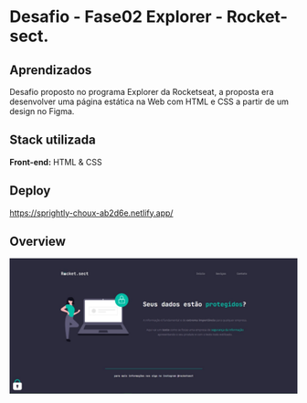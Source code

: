 
# Desafio - Fase02 Explorer - Rocket-sect.


## Aprendizados

Desafio proposto no programa Explorer da Rocketseat, a proposta era desenvolver uma página estática na Web com HTML e CSS a partir de um design no Figma.

## Stack utilizada

**Front-end:** HTML & CSS



## Deploy

 https://sprightly-choux-ab2d6e.netlify.app/
 
## Overview

<img src="https://github.com/jscloneski/Rocketsect/blob/main/Rocket-sect.jpeg" alt="Rocket-sect. Overview">

